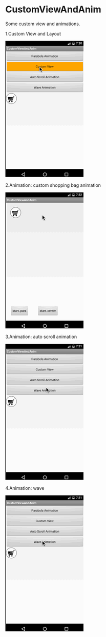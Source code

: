 # CustomViewAndAnim
Some custom view and animations.

1.Custom View and Layout

![](./art/custom_view.gif)

2.Animation: custom shopping bag animation

![](./art/parabola_animation.gif)

3.Animation: auto scroll animation

![](./art/scroll_animation.gif)

4.Animation: wave

![](./art/wave_animation.gif)


